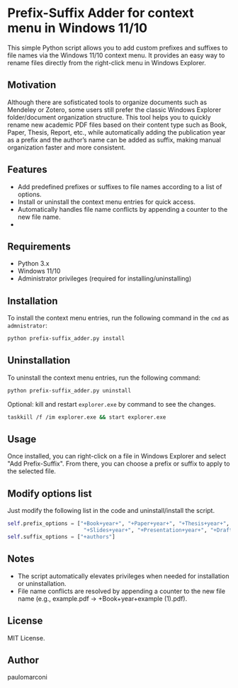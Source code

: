 # Prefix-Suffix Adder for context menu in Windows 11/10

This simple Python script allows you to add custom prefixes and suffixes to file names via the Windows 11/10 context menu. It provides an easy way to rename files directly from the right-click menu in Windows Explorer. 

## Motivation

Although there are sofisticated tools to organize documents such as Mendeley or Zotero, some users still prefer the classic Windows Explorer folder/document organization structure. This tool helps you to quickly rename new academic PDF files based on their content type such as Book, Paper, Thesis, Report, etc., while automatically adding the publication year as a prefix and the author’s name can be added as suffix, making manual organization faster and more consistent.

## Features

- Add predefined prefixes or suffixes to file names according to a list of options.
- Install or uninstall the context menu entries for quick access.
- Automatically handles file name conflicts by appending a counter to the new file name.
- 
## Requirements

- Python 3.x
- Windows 11/10
- Administrator privileges (required for installing/uninstalling)

## Installation

To install the context menu entries, run the following command in the `cmd` as `admnistrator`:

```bash
python prefix-suffix_adder.py install
```

## Uninstallation

To uninstall the context menu entries, run the following command:

```bash
python prefix-suffix_adder.py uninstall
```
Optional: kill and restart `explorer.exe` by command to see the changes.

```bash
taskkill /f /im explorer.exe && start explorer.exe
```

## Usage

Once installed, you can right-click on a file in Windows Explorer and select "Add Prefix-Suffix". From there, you can choose a prefix or suffix to apply to the selected file.

## Modify options list

Just modify the following list in the code and uninstall/install the script.
```python
self.prefix_options = ["+Book+year+", "+Paper+year+", "+Thesis+year+", "+Report+year+", 
                        "+Slides+year+", "+Presentation+year+", "+Draft+year+"]
self.suffix_options = ["+authors"] 
```

## Notes
- The script automatically elevates privileges when needed for installation or uninstallation.
- File name conflicts are resolved by appending a counter to the new file name (e.g., example.pdf → +Book+year+example (1).pdf).

## License

MIT License. 

## Author

paulomarconi
